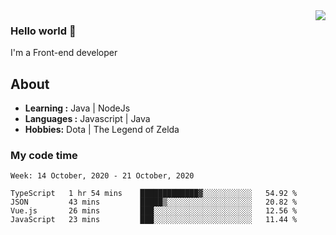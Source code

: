 <img align='right' src="https://github-readme-stats.vercel.app/api?username=jumodada&show_icons=true&theme=vue">

### Hello world 👋

I'm a Front-end developer 
    
## About
-  **Learning :** Java | NodeJs
-  **Languages :** Javascript | Java
-  **Hobbies:** Dota | The Legend of Zelda

### My code time

<!--START_SECTION:waka-->
```text
Week: 14 October, 2020 - 21 October, 2020

TypeScript   1 hr 54 mins    █████████████▓░░░░░░░░░░░   54.92 % 
JSON         43 mins         █████▒░░░░░░░░░░░░░░░░░░░   20.82 % 
Vue.js       26 mins         ███░░░░░░░░░░░░░░░░░░░░░░   12.56 % 
JavaScript   23 mins         ███░░░░░░░░░░░░░░░░░░░░░░   11.44 % 
```
<!--END_SECTION:waka-->
